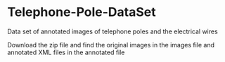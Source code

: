 # Telephone-Pole-DataSet
Data set of annotated images of telephone poles and the electrical wires

Download the zip file and find the original images in the images file and annotated XML files in the annotated file
